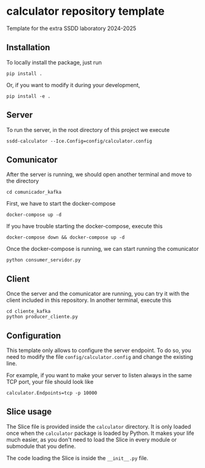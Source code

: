 # calculator repository template

Template for the extra SSDD laboratory 2024-2025

## Installation

To locally install the package, just run

```
pip install .
```

Or, if you want to modify it during your development,

```
pip install -e .
```

## Server

To run the server, in the root directory of this project we execute

```
ssdd-calculator --Ice.Config=config/calculator.config
```

## Comunicator

After the server is running, we should open another terminal and move to the directory

```
cd comunicador_kafka
```

First, we have to start the docker-compose

```
docker-compose up -d
```

If you have trouble starting the docker-compose, execute this

```
docker-compose down && docker-compose up -d
```

Once the docker-compose is running, we can start running the comunicator

```
python consumer_servidor.py
```

## Client

Once the server and the comunicator are running, you can try it with the client included in this repository. In another terminal, execute this

```
cd cliente_kafka
python producer_cliente.py
```

## Configuration

This template only allows to configure the server endpoint. To do so, you need to modify
the file `config/calculator.config` and change the existing line.

For example, if you want to make your server to listen always in the same TCP port, your file
should look like

```
calculator.Endpoints=tcp -p 10000
```

## Slice usage

The Slice file is provided inside the `calculator` directory. It is only loaded once when the `calculator`
package is loaded by Python. It makes your life much easier, as you don't need to load the Slice in every module
or submodule that you define.

The code loading the Slice is inside the `__init__.py` file.
